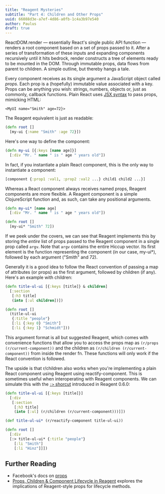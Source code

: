 ```yaml
---
title: "Reagent Mysteries"
subtitle: "Part 4: Children and Other Props"
uuid: 66088d3e-a7ef-4d86-a0fb-1c4a3b97e540
author: Paulus
draft: true
---
```


ReactDOM.render — essentially React's single public API function — renders a
root component based on a set of props passed to it. After a series of
transformation of these inputs and expanding components recursively until it hits bedrock, render constructs a tree of elements ready to be mounted in the DOM. Through immutable props, data flows from parent to children. A simple outline, but thereby hangs a tale.

Every component receives as its single argument a JavaScript object called
_props_. Each prop is a (hopefully) immutable value associated with a key. Props
can be anything you wish: strings, numbers, objects or, just as commonly,
callback functions. Plain React uses
[JSX syntax](https://facebook.github.io/react/docs/jsx-in-depth.html) to pass
props, mimicking HTML:

```
<MyUI name="Smith" age=72}>
```

The Reagent equivalent is just as readable: 

```clojure
(defn root []
  [my-ui {:name "Smith" :age 72}])
```

Here's one way to define the component:

```clojure
(defn my-ui [{:keys [name age]}]
  [:div "Mr. " name " is " age " years old"])

```

In fact, if you instantiate a plain React component, this is the only way to
instantiate a component:

```clojure
[component {:prop1 :val1, :prop2 :val2 ...} child1 child2 ...}]
```

Whereas a React component always receives named props, Reagent components are
more flexible. A Reagent component is a simple ClojureScript function and, as such, can take any positional arguments.

```clojure
(defn my-ui* [name age]
  [:div "Mr. " name " is " age " years old"])

(defn root []
  [my-ui* "Smith" 72])
```

If we peek under the covers, we can see that Reagent implements this by storing
the _entire_ list of props passed to the Reagent component in a single prop
called `argv`. Note that `argv` contains the entire Hiccup vector. Its first
element is the function representing the component (in our case, my-ui*),
followed by each argument ("Smith" and 72).

Generally it is a good idea to follow the React convention of passing a map of
attributes (or props) as the first argument, followed by children (if any).
Here's an example with children:

```clojure
(defn title-ul-ui [{:keys [title]} & children]
  [:section
   [:h3 title]
   (into [:ul children])])

(defn root []
  (title-ul-ui
   {:title "people"}
   [:li {:key 0} "Smith"]
   [:li {:key 1} "Schmidt"]))
```

This argument format is all but suggested Reagent, which comes with convenience functions that allow you to access the props map as `(r/props (r/current-component))` and the children as `(r/children (r/current-component))` from inside the render fn. These functions will only work if the React convention is followed.

The upside is that r/children also works when you're implementing a plain React
component using Reagent using reactify-component. This is sometimes useful
when interoperating with Reagent components. We can simulate this with the
[`:>` shorcut](https://reagent-project.github.io/news/news060-alpha.html)
introduced in Reagent 0.6.0:

```clojure
(defn title-ul-ui [{:keys [title]}]
  [:div
   [:section
    [:h3 title]
    (into [:ul] (r/children (r/current-component)))]])

(def title-ul-ui* (r/reactify-component title-ul-ui))

(defn root []
  [:div
  [:> title-ul-ui* {:title "people"}
    [:li "Smith"]
    [:li "Hinz"]]])
```

## Further Reading

- Facebook's docs on [props](https://facebook.github.io/react/docs/components-and-props.html)
- [Props, Children & Component Lifecycle in Reagent](https://www.martinklepsch.org/posts/props-children-and-component-lifecycle-in-reagent.html)
  explores the implications of Reagent-style props for lifecycle methods.
